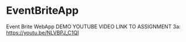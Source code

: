 # EventBriteApp
Event Brite WebApp
DEMO YOUTUBE VIDEO LINK TO ASSIGNMENT 3a:
https://youtu.be/NLVBPJ_C1QI
